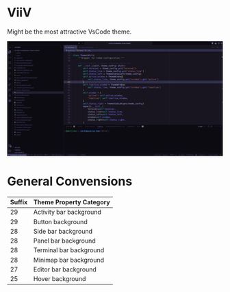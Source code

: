 # ViiV

<div></div>

Might be the most attractive VsCode theme.

![preview](preview.png)


# General Convensions

|Suffix|Theme Property Category|
|-----------------------|--|
|29|Activity bar background|
|29|Button background|
|28|Side bar background|
|28|Panel bar background|
|28|Terminal bar background|
|28|Minimap bar background|
|27|Editor bar background|
|25|Hover background|